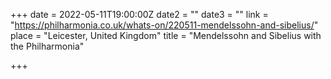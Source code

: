 +++
date = 2022-05-11T19:00:00Z
date2 = ""
date3 = ""
link = "https://philharmonia.co.uk/whats-on/220511-mendelssohn-and-sibelius/"
place = "Leicester, United Kingdom"
title = "Mendelssohn and Sibelius with the Philharmonia"

+++
